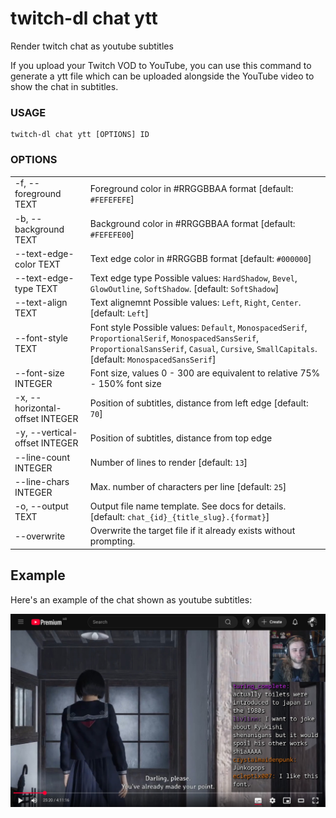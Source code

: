 <!-- ------------------- generated docs start ------------------- -->
# twitch-dl chat ytt

Render twitch chat as youtube subtitles

If you upload your Twitch VOD to YouTube, you can use this command to
generate a ytt file which can be uploaded alongside the YouTube video to
show the chat in subtitles.

### USAGE

```
twitch-dl chat ytt [OPTIONS] ID
```

### OPTIONS

<table>
<tbody>
<tr>
    <td class="code">-f, --foreground TEXT</td>
    <td>Foreground color in #RRGGBBAA format [default: <code>#FEFEFEFE</code>]</td>
</tr>

<tr>
    <td class="code">-b, --background TEXT</td>
    <td>Background color in #RRGGBBAA format [default: <code>#FEFEFE00</code>]</td>
</tr>

<tr>
    <td class="code">--text-edge-color TEXT</td>
    <td>Text edge color in #RRGGBB format [default: <code>#000000</code>]</td>
</tr>

<tr>
    <td class="code">--text-edge-type TEXT</td>
    <td>Text edge type Possible values: <code>HardShadow</code>, <code>Bevel</code>, <code>GlowOutline</code>, <code>SoftShadow</code>. [default: <code>SoftShadow</code>]</td>
</tr>

<tr>
    <td class="code">--text-align TEXT</td>
    <td>Text alignemnt Possible values: <code>Left</code>, <code>Right</code>, <code>Center</code>. [default: <code>Left</code>]</td>
</tr>

<tr>
    <td class="code">--font-style TEXT</td>
    <td>Font style Possible values: <code>Default</code>, <code>MonospacedSerif</code>, <code>ProportionalSerif</code>, <code>MonospacedSansSerif</code>, <code>ProportionalSansSerif</code>, <code>Casual</code>, <code>Cursive</code>, <code>SmallCapitals</code>. [default: <code>MonospacedSansSerif</code>]</td>
</tr>

<tr>
    <td class="code">--font-size INTEGER</td>
    <td>Font size, values 0 - 300 are equivalent to relative 75% - 150% font size</td>
</tr>

<tr>
    <td class="code">-x, --horizontal-offset INTEGER</td>
    <td>Position of subtitles, distance from left edge [default: <code>70</code>]</td>
</tr>

<tr>
    <td class="code">-y, --vertical-offset INTEGER</td>
    <td>Position of subtitles, distance from top edge</td>
</tr>

<tr>
    <td class="code">--line-count INTEGER</td>
    <td>Number of lines to render [default: <code>13</code>]</td>
</tr>

<tr>
    <td class="code">--line-chars INTEGER</td>
    <td>Max. number of characters per line [default: <code>25</code>]</td>
</tr>

<tr>
    <td class="code">-o, --output TEXT</td>
    <td>Output file name template. See docs for details. [default: <code>chat_{id}_{title_slug}.{format}</code>]</td>
</tr>

<tr>
    <td class="code">--overwrite</td>
    <td>Overwrite the target file if it already exists without prompting.</td>
</tr>
</tbody>
</table>

<!-- ------------------- generated docs end ------------------- -->

## Example

Here's an example of the chat shown as youtube subtitles:

![YTT subtitles on YouTube](../images/ytt_subs.jpg)
